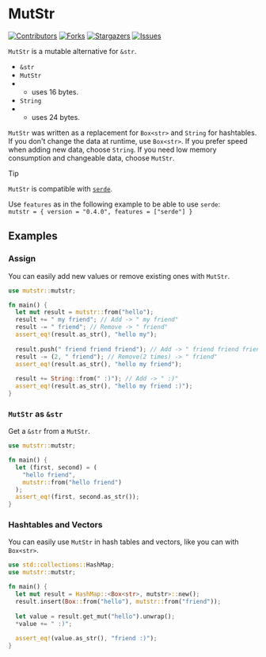 # MutStr
[![Contributors][contributors-shield]][contributors-url]
[![Forks][forks-shield]][forks-url]
[![Stargazers][stars-shield]][stars-url]
[![Issues][issues-shield]][issues-url]

`MutStr` is a mutable alternative for `&str`.

- `&str`
- `MutStr`
- - uses 16 bytes.
- `String`
- - uses 24 bytes.

`MutStr` was written as a replacement for `Box<str>` and `String` for hashtables. If you don't change the data at runtime, use `Box<str>`. If you prefer speed when adding new data, choose `String`. If you need low memory consumption and changeable data, choose `MutStr`.

> [!TIP]
> `MutStr` is compatible with [`serde`](https://crates.io/crates/serde).
> 
> Use `features` as in the following example to be able to use `serde`:<br>
> `mutstr = { version = "0.4.0", features = ["serde"] }`

## Examples

### Assign
You can easily add new values or remove existing ones with `MutStr`.

```Rust
use mutstr::mutstr;

fn main() {
  let mut result = mutstr::from("hello");
  result += " my friend"; // Add -> " my friend"
  result -= " friend"; // Remove -> " friend"
  assert_eq!(result.as_str(), "hello my");
  
  result.push(" friend friend friend"); // Add -> " friend friend friend"
  result -= (2, " friend"); // Remove(2 times) -> " friend"
  assert_eq!(result.as_str(), "hello my friend");
  
  result += String::from(" :)"); // Add -> " :)"
  assert_eq!(result.as_str(), "hello my friend :)");
}
```

### `MutStr` as `&str`
Get a `&str` from a `MutStr`.

```Rust
use mutstr::mutstr;

fn main() {
  let (first, second) = (
    "hello friend",
    mutstr::from("hello friend")
  );
  assert_eq!(first, second.as_str());
}
```

### Hashtables and Vectors
You can easily use `MutStr` in hash tables and vectors, like you can with `Box<str>`.

```Rust
use std::collections::HashMap;
use mutstr::mutstr;

fn main() {
  let mut result = HashMap::<Box<str>, mutstr>::new();
  result.insert(Box::from("hello"), mutstr::from("friend"));
  
  let value = result.get_mut("hello").unwrap();
  *value += " :)";
  
  assert_eq!(value.as_str(), "friend :)");
}
```

[contributors-shield]: https://img.shields.io/github/contributors/ThisAccountHasBeenSuspended/MutStr.svg?style=for-the-badge
[contributors-url]: https://github.com/ThisAccountHasBeenSuspended/MutStr/graphs/contributors
[forks-shield]: https://img.shields.io/github/forks/ThisAccountHasBeenSuspended/MutStr.svg?style=for-the-badge
[forks-url]: https://github.com/ThisAccountHasBeenSuspended/MutStr/network/members
[stars-shield]: https://img.shields.io/github/stars/ThisAccountHasBeenSuspended/MutStr.svg?style=for-the-badge
[stars-url]: https://github.com/ThisAccountHasBeenSuspended/MutStr/stargazers
[issues-shield]: https://img.shields.io/github/issues/ThisAccountHasBeenSuspended/MutStr.svg?style=for-the-badge
[issues-url]: https://github.com/ThisAccountHasBeenSuspended/MutStr/issues
